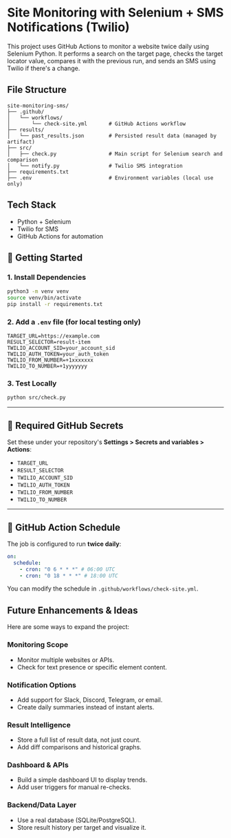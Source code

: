 # Site Monitoring with Selenium + SMS Notifications (Twilio)

This project uses GitHub Actions to monitor a website twice daily using Selenium Python. It performs a search on the target page, checks the target locator value, compares it with the previous run, and sends an SMS using Twilio if there's a change.

## File Structure

```
site-monitoring-sms/
├── .github/
│   └── workflows/
│       └── check-site.yml       # GitHub Actions workflow
├── results/
│   └── past_results.json        # Persisted result data (managed by artifact)
├── src/
│   ├── check.py                 # Main script for Selenium search and comparison
│   └── notify.py                # Twilio SMS integration
├── requirements.txt
├── .env                         # Environment variables (local use only)
```

## Tech Stack

- Python + Selenium
- Twilio for SMS
- GitHub Actions for automation

## 🚀 Getting Started

### 1. Install Dependencies

```bash
python3 -m venv venv
source venv/bin/activate
pip install -r requirements.txt
```

### 2. Add a `.env` file (for local testing only)

```env
TARGET_URL=https://example.com
RESULT_SELECTOR=result-item
TWILIO_ACCOUNT_SID=your_account_sid
TWILIO_AUTH_TOKEN=your_auth_token
TWILIO_FROM_NUMBER=+1xxxxxxx
TWILIO_TO_NUMBER=+1yyyyyyy
```

### 3. Test Locally

```bash
python src/check.py
```

---

## 🔐 Required GitHub Secrets

Set these under your repository's **Settings > Secrets and variables > Actions**:

- `TARGET_URL`
- `RESULT_SELECTOR`
- `TWILIO_ACCOUNT_SID`
- `TWILIO_AUTH_TOKEN`
- `TWILIO_FROM_NUMBER`
- `TWILIO_TO_NUMBER`

---

## 🧪 GitHub Action Schedule

The job is configured to run **twice daily**:

```yaml
on:
  schedule:
    - cron: "0 6 * * *" # 06:00 UTC
    - cron: "0 18 * * *" # 18:00 UTC
```

You can modify the schedule in `.github/workflows/check-site.yml`.

## Future Enhancements & Ideas

Here are some ways to expand the project:

### Monitoring Scope

- Monitor multiple websites or APIs.
- Check for text presence or specific element content.

### Notification Options

- Add support for Slack, Discord, Telegram, or email.
- Create daily summaries instead of instant alerts.

### Result Intelligence

- Store a full list of result data, not just count.
- Add diff comparisons and historical graphs.

### Dashboard & APIs

- Build a simple dashboard UI to display trends.
- Add user triggers for manual re-checks.

### Backend/Data Layer

- Use a real database (SQLite/PostgreSQL).
- Store result history per target and visualize it.
